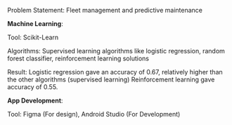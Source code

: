 Problem Statement: Fleet management and predictive maintenance

**Machine Learning**:

Tool: Scikit-Learn

Algorithms: Supervised learning algorithms like logistic regression, random forest classifier, reinforcement learning solutions

Result: Logistic regression gave an accuracy of 0.67, relatively higher than the other algorithms (supervised learning)
        Reinforcement learning gave accuracy of 0.55.

**App Development**:

Tool: Figma (For design), Android Studio (For Development)
